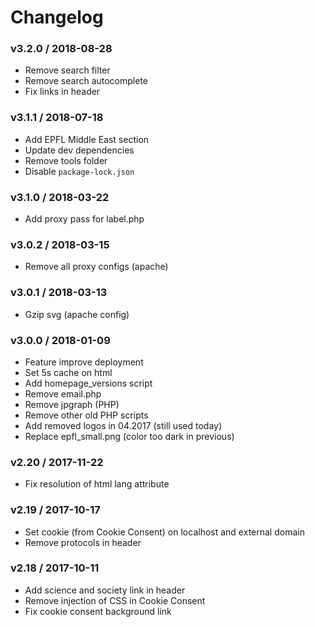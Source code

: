 Changelog
=========

### v3.2.0 / 2018-08-28

  - Remove search filter
  - Remove search autocomplete
  - Fix links in header

### v3.1.1 / 2018-07-18

  - Add EPFL Middle East section
  - Update dev dependencies
  - Remove tools folder
  - Disable `package-lock.json`

### v3.1.0 / 2018-03-22

  - Add proxy pass for label.php

### v3.0.2 / 2018-03-15

  - Remove all proxy configs (apache)

### v3.0.1 / 2018-03-13

  - Gzip svg (apache config)

### v3.0.0 / 2018-01-09

  - Feature improve deployment
  - Set 5s cache on html
  - Add homepage_versions script
  - Remove email.php
  - Remove jpgraph (PHP)
  - Remove other old PHP scripts
  - Add removed logos in 04.2017 (still used today)
  - Replace epfl_small.png (color too dark in previous)

### v2.20 / 2017-11-22

  - Fix resolution of html lang attribute

### v2.19 / 2017-10-17

  - Set cookie (from Cookie Consent) on localhost and external domain
  - Remove protocols in header

### v2.18 / 2017-10-11

  - Add science and society link in header
  - Remove injection of CSS in Cookie Consent
  - Fix cookie consent background link
